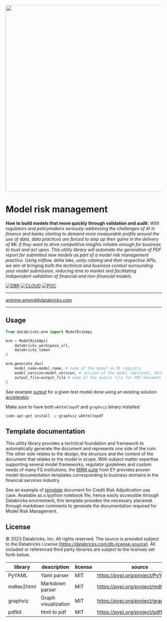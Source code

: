 <img src=https://d1r5llqwmkrl74.cloudfront.net/notebooks/fsi/fs-lakehouse-logo-transparent.png width="600px">

# Model risk management

**How to build models that move quickly through validation and audit**: *With regulators and policymakers seriously
addressing the challenges of AI in finance and banks starting to demand more measurable profits around the use of data,
data practices are forced to step up their game in the delivery of ML if they want to drive competitive insights
reliable enough for business to trust and act upon. This utility library will automate the generation of PDF report for
submitted new models as part of a model risk management practice. Using mlflow, delta lake, unity catalog and their
respective APIs, we aim at bringing both the technical and business context surrounding your model submission, reducing
time to market and facilitating independent validation of financial and non-financial models.*

[![DBR](https://img.shields.io/badge/DBR-11.3ML-red?logo=databricks&style=for-the-badge)](https://docs.databricks.com/release-notes/runtime/11.3ml.html)
[![CLOUD](https://img.shields.io/badge/CLOUD-ALL-blue?logo=googlecloud&style=for-the-badge)](https://databricks.com/try-databricks)
[![POC](https://img.shields.io/badge/POC-1_days-green?style=for-the-badge)](https://databricks.com/try-databricks)

___

<antoine.amend@databricks.com>

___

## Usage

```python
from databricks.mrm import ModelRiskApi

mrm = ModelRiskApi(
    databricks_workspace_url,
    databricks_token
)

mrm.generate_doc(
    model_name=model_name, # name of the model on ML registry
    model_version=model_version, # version of the model (optional, default is latest)
    output_file=output_file # name of the output file for PDF document
)
```

See example [output](mrm_output.pdf) for a given test model done using an existing solution 
[accelerator](https://github.com/databricks-industry-solutions/value-at-risk). 

Make sure to have both `wkhtmltopdf` and `graphviz` binary installed

```bash
sudo apt-get install -y graphviz wkhtmltopdf
```

## Template documentation

This utility library provides a technical foundation and framework to automatically 
generate the document and represents one side of the coin. The other side relates to the 
design, the structure and the content of the document that relates to the model in scope. 
With subject matter expertise supporting several model frameworks, regulator guidelines and 
custom needs of many FS institutions, the 
[MRM suite](https://www.ey.com/en_gl/financial-services/model-management-platform)
from EY provides proven model documentation templates corresponding to business domains 
in the financial services industry.

See an example of [template](templates/Credit%20Adjudication%20-%20MRM%20Model%20Documentation%20-%20Template.ipynb) 
document for Credit Risk Adjudication use case. Available as a Ipython notebook file, hence easily
accessible through Databricks environment, this template provides the necessary placemat through 
markdown comments to generate the documentation required for Model Risk Management.

## License

© 2023 Databricks, Inc. All rights reserved. The source is provided subject to the Databricks License
[https://databricks.com/db-license-source]. All included or referenced third party libraries are subject to the licenses
set forth below.

| library                          | description         | license | source                                     |
|----------------------------------|---------------------|---------|--------------------------------------------|
| PyYAML                           | Yaml parser         | MIT     | https://pypi.org/project/PyYAML/           |
| mdtex2html                       | Markdown parser     | MIT     | https://pypi.org/project/mdtex2html/        |
| graphviz                         | Graph visualization | MIT     | https://pypi.org/project/graphviz/         |
| pdfkit                           | html to pdf         | MIT     | https://pypi.org/project/pdfkit/           |

